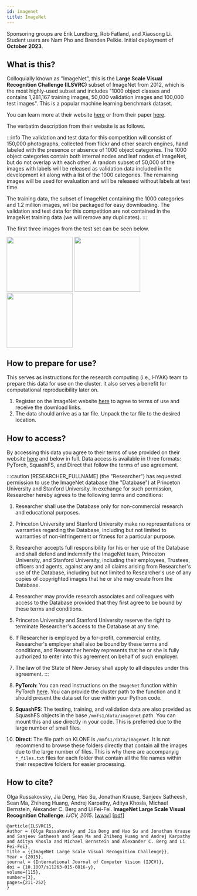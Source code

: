```yaml
---
id: imagenet
title: ImageNet
---
```


Sponsoring groups are Erik Lundberg, Rob Fatland, and Xiaosong Li. Student users are Nam Pho and Brenden Pelkie. Initial deployment of **October 2023**.

## What is this?

Colloquially known as "ImageNet", this is the **Large Scale Visual Recognition Challenge (ILSVRC)** subset of ImageNet from 2012, which is the most highly-used subset and includes "1000 object classes and contains 1,281,167 training images, 50,000 validation images and 100,000 test images". This is a popular machine learning benchmark dataset.

You can learn more at their website [here](https://www.image-net.org/challenges/LSVRC/index.php) or from their paper [here](https://link.springer.com/article/10.1007/s11263-015-0816-y).

The verbatim description from their website is as follows.

:::info
The validation and test data for this competition will consist of 150,000 photographs, collected from flickr and other search engines, hand labeled with the presence or absence of 1000 object categories. The 1000 object categories contain both internal nodes and leaf nodes of ImageNet, but do not overlap with each other. A random subset of 50,000 of the images with labels will be released as validation data included in the development kit along with a list of the 1000 categories. The remaining images will be used for evaluation and will be released without labels at test time.

The training data, the subset of ImageNet containing the 1000 categories and 1.2 million images, will be packaged for easy downloading. The validation and test data for this competition are not contained in the ImageNet training data (we will remove any duplicates). 
:::

The first three images from the test set can be seen below.

<img src="/img/data-commons/ILSVRC2012_test_00000001.JPEG" width="180px" height="150px" />
<img src="/img/data-commons/ILSVRC2012_test_00000002.JPEG" width="180px" height="150px" />
<img src="/img/data-commons/ILSVRC2012_test_00000003.JPEG" width="180px" height="150px" />

## How to prepare for use?

This serves as instructions for the research computing (i.e., HYAK) team to prepare this data for use on the cluster. It also serves a benefit for computational reproducibility later on.

1. Register on the ImageNet website [here](https://www.image-net.org/challenges/LSVRC/2012/) to agree to terms of use and receive the download links.
2. The data should arrive as a tar file. Unpack the tar file to the desired location.

## How to access?

By accessing this data you agree to their terms of use provided on their website [here](https://www.image-net.org/download.php) and below in full. Data access is available in three formats: PyTorch, SquashFS, and Direct that follow the terms of use agreement.

:::caution
[RESEARCHER_FULLNAME] (the "Researcher") has requested permission to use the ImageNet database (the "Database") at Princeton University and Stanford University. In exchange for such permission, Researcher hereby agrees to the following terms and conditions:

1. Researcher shall use the Database only for non-commercial research and educational purposes.
2. Princeton University and Stanford University make no representations or warranties regarding the Database, including but not limited to warranties of non-infringement or fitness for a particular purpose.
3. Researcher accepts full responsibility for his or her use of the Database and shall defend and indemnify the ImageNet team, Princeton University, and Stanford University, including their employees, Trustees, officers and agents, against any and all claims arising from Researcher's use of the Database, including but not limited to Researcher's use of any copies of copyrighted images that he or she may create from the Database.
4. Researcher may provide research associates and colleagues with access to the Database provided that they first agree to be bound by these terms and conditions.
5. Princeton University and Stanford University reserve the right to terminate Researcher's access to the Database at any time.
6. If Researcher is employed by a for-profit, commercial entity, Researcher's employer shall also be bound by these terms and conditions, and Researcher hereby represents that he or she is fully authorized to enter into this agreement on behalf of such employer.
7. The law of the State of New Jersey shall apply to all disputes under this agreement.
:::

1. **PyTorch**: You can read instructions on the `ImageNet` function within PyTorch [here](https://pytorch.org/vision/stable/generated/torchvision.datasets.ImageNet.html). You can provide the cluster path to the function and it should present the data set for use within your Python code.
2. **SquashFS**: The testing, training, and validation data are also provided as SquashFS objects in the base `/mmfs1/data/imagenet` path. You can mount this and use directly in your code. This is preferred due to the large number of small files.
3. **Direct**: The file path on KLONE is `/mmfs1/data/imagenet`. It is not recommend to browse these folders directly that contain all the images due to the large number of files. This is why there are accompanyig `*_files.txt` files for each folder that contain all the file names within their respective folders for easier processing.

## How to cite?

Olga Russakovsky, Jia Deng, Hao Su, Jonathan Krause, Sanjeev Satheesh, Sean Ma, Zhiheng Huang, Andrej Karpathy, Aditya Khosla, Michael Bernstein, Alexander C. Berg and Li Fei-Fei. **ImageNet Large Scale Visual Recognition Challenge**. *IJCV, 2015*. [[www](https://www.image-net.org/challenges/LSVRC/index.php)] [[pdf](https://link.springer.com/article/10.1007/s11263-015-0816-y)]

```
@article{ILSVRC15,
Author = {Olga Russakovsky and Jia Deng and Hao Su and Jonathan Krause and Sanjeev Satheesh and Sean Ma and Zhiheng Huang and Andrej Karpathy and Aditya Khosla and Michael Bernstein and Alexander C. Berg and Li Fei-Fei},
Title = {{ImageNet Large Scale Visual Recognition Challenge}},
Year = {2015},
journal = {International Journal of Computer Vision (IJCV)},
doi = {10.1007/s11263-015-0816-y},
volume={115},
number={3},
pages={211-252}
}
```


